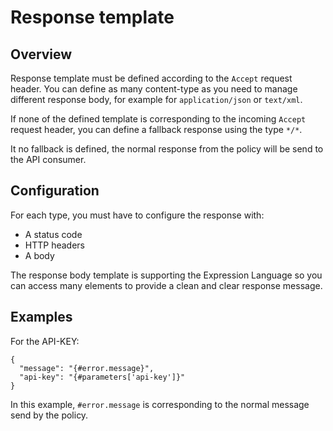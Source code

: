 # Response template

## Overview

Response template must be defined according to the `Accept` request header.
You can define as many content-type as you need to manage different response body, for example for `application/json` or `text/xml`.

If none of the defined template is corresponding to the incoming `Accept` request header, you can define
a fallback response using the type `*/*`.

It no fallback is defined, the normal response from the policy will be send to the API consumer.

## Configuration

For each type, you must have to configure the response with:

- A status code
- HTTP headers
- A body

The response body template is supporting the Expression Language so you can access many elements to provide a clean and clear response message.

## Examples

For the API-KEY:

```$json
{
  "message": "{#error.message}",
  "api-key": "{#parameters['api-key']}"
}
```

In this example, `#error.message` is corresponding to the normal message send by the policy.
